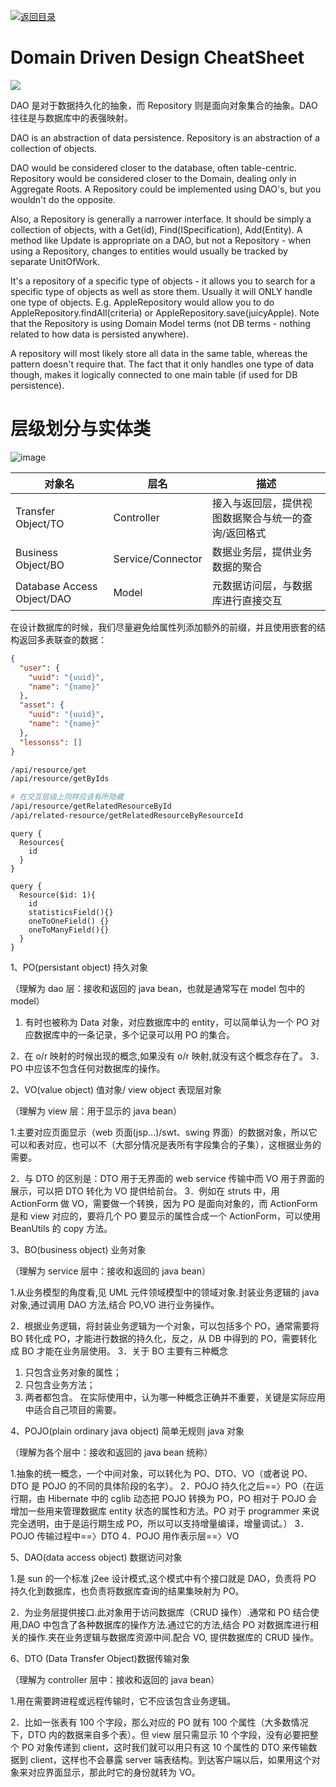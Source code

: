 [![返回目录](https://parg.co/UCb)](https://github.com/wxyyxc1992/Awesome-CheatSheets)

# Domain Driven Design CheatSheet

![](http://ata2-img.cn-hangzhou.img-pub.aliyun-inc.com/615646e6ced4c154fdb91d1ba3057a90.png)

DAO 是对于数据持久化的抽象，而 Repository 则是面向对象集合的抽象。DAO 往往是与数据库中的表强映射。

DAO is an abstraction of data persistence. Repository is an abstraction of a collection of objects.

DAO would be considered closer to the database, often table-centric. Repository would be considered closer to the Domain, dealing only in Aggregate Roots. A Repository could be implemented using DAO's, but you wouldn't do the opposite.

Also, a Repository is generally a narrower interface. It should be simply a collection of objects, with a Get(id), Find(ISpecification), Add(Entity). A method like Update is appropriate on a DAO, but not a Repository - when using a Repository, changes to entities would usually be tracked by separate UnitOfWork.

It's a repository of a specific type of objects - it allows you to search for a specific type of objects as well as store them. Usually it will ONLY handle one type of objects. E.g. AppleRepository would allow you to do AppleRepository.findAll(criteria) or AppleRepository.save(juicyApple). Note that the Repository is using Domain Model terms (not DB terms - nothing related to how data is persisted anywhere).

A repository will most likely store all data in the same table, whereas the pattern doesn't require that. The fact that it only handles one type of data though, makes it logically connected to one main table (if used for DB persistence).

# 层级划分与实体类

![image](https://user-images.githubusercontent.com/5803001/44942628-05bc1e80-ade9-11e8-9aea-25c51404638a.png)

| 对象名                     | 层名              | 描述                                                |
| -------------------------- | ----------------- | --------------------------------------------------- |
| Transfer Object/TO         | Controller        | 接入与返回层，提供视图数据聚合与统一的查询/返回格式 |
| Business Object/BO         | Service/Connector | 数据业务层，提供业务数据的聚合                      |
| Database Access Object/DAO | Model             | 元数据访问层，与数据库进行直接交互                  |

在设计数据库的时候，我们尽量避免给属性列添加额外的前缀，并且使用嵌套的结构返回多表联查的数据：

```json
{
  "user": {
    "uuid": "{uuid}",
    "name": "{name}"
  },
  "asset": {
    "uuid": "{uuid}",
    "name": "{name}"
  },
  "lessonss": []
}
```

```sh
/api/resource/get
/api/resource/getByIds

# 在交互层级上同样应该有所隐藏
/api/resource/getRelatedResourceById
/api/related-resource/getRelatedResourceByResourceId
```

```gql
query {
  Resources{
    id
  }
}

query {
  Resource($id: 1){
    id
    statisticsField(){}
    oneToOneField() {}
    oneToManyField(){}
  }
}
```

1、PO(persistant object) 持久对象

（理解为 dao 层：接收和返回的 java bean，也就是通常写在 model 包中的 model）

1. 有时也被称为 Data 对象，对应数据库中的 entity，可以简单认为一个 PO 对应数据库中的一条记录，多个记录可以用 PO 的集合。

2．在 o/r 映射的时候出现的概念,如果没有 o/r 映射,就没有这个概念存在了。
3．PO 中应该不包含任何对数据库的操作。

2、VO(value object) 值对象/ view object 表现层对象

（理解为 view 层：用于显示的 java bean）

1.主要对应页面显示（web 页面(jsp...)/swt、swing 界面）的数据对象，所以它可以和表对应，也可以不（大部分情况是表所有字段集合的子集），这根据业务的需要。

2．与 DTO 的区别是：DTO 用于无界面的 web service 传输中而 VO 用于界面的展示，可以把 DTO 转化为 VO 提供给前台。
3．例如在 struts 中，用 ActionForm 做 VO，需要做一个转换，因为 PO 是面向对象的，而 ActionForm 是和 view 对应的，要将几个 PO 要显示的属性合成一个 ActionForm，可以使用 BeanUtils 的 copy 方法。

3、BO(business object) 业务对象

（理解为 service 层中：接收和返回的 java bean）

1.从业务模型的角度看,见 UML 元件领域模型中的领域对象.封装业务逻辑的 java 对象,通过调用 DAO 方法,结合 PO,VO 进行业务操作。

2．根据业务逻辑，将封装业务逻辑为一个对象，可以包括多个 PO，通常需要将 BO 转化成 PO，才能进行数据的持久化，反之，从 DB 中得到的 PO，需要转化成 BO 才能在业务层使用。
3．关于 BO 主要有三种概念

1. 只包含业务对象的属性；
2. 只包含业务方法；
3. 两者都包含。
   在实际使用中，认为哪一种概念正确并不重要，关键是实际应用中适合自己项目的需要。

4、POJO(plain ordinary java object) 简单无规则 java 对象

（理解为各个层中：接收和返回的 java bean 统称）

1.抽象的统一概念，一个中间对象，可以转化为 PO、DTO、VO（或者说 PO、DTO 是 POJO 的不同的具体阶段的名字）。
2．POJO 持久化之后==〉PO（在运行期，由 Hibernate 中的 cglib 动态把 POJO 转换为 PO，PO 相对于 POJO 会增加一些用来管理数据库 entity 状态的属性和方法。PO 对于 programmer 来说完全透明，由于是运行期生成 PO，所以可以支持增量编译，增量调试。）
3．POJO 传输过程中==〉DTO
4．POJO 用作表示层==〉VO

5、DAO(data access object) 数据访问对象

1.是 sun 的一个标准 j2ee 设计模式,这个模式中有个接口就是 DAO，负责将 PO 持久化到数据库，也负责将数据库查询的结果集映射为 PO。

2．为业务层提供接口.此对象用于访问数据库（CRUD 操作）.通常和 PO 结合使用,DAO 中包含了各种数据库的操作方法.通过它的方法,结合 PO 对数据库进行相关的操作.夹在业务逻辑与数据库资源中间.配合 VO, 提供数据库的 CRUD 操作。

6、DTO (Data Transfer Object)数据传输对象

（理解为 controller 层中：接收和返回的 java bean）

1.用在需要跨进程或远程传输时，它不应该包含业务逻辑。

2．比如一张表有 100 个字段，那么对应的 PO 就有 100 个属性（大多数情况下，DTO 内的数据来自多个表）。但 view 层只需显示 10 个字段，没有必要把整个 PO 对象传递到 client，这时我们就可以用只有这 10 个属性的 DTO 来传输数据到 client，这样也不会暴露 server 端表结构。到达客户端以后，如果用这个对象来对应界面显示，那此时它的身份就转为 VO。
